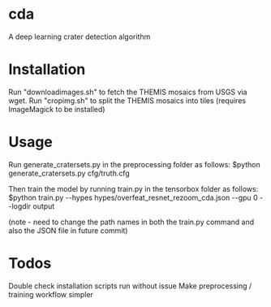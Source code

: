 # cda
A deep learning crater detection algorithm

# Installation
Run "downloadimages.sh" to fetch the THEMIS mosaics from USGS via wget.
Run "cropimg.sh" to split the THEMIS mosaics into tiles (requires ImageMagick to be installed)

# Usage
Run generate_cratersets.py in the preprocessing folder as follows:
  $python generate_cratersets.py cfg/truth.cfg

Then train the model by running train.py in the tensorbox folder as follows:
  $python train.py --hypes hypes/overfeat_resnet_rezoom_cda.json --gpu 0 --logdir output

(note - need to change the path names in both the train.py command and also the JSON file in future commit)

# Todos
Double check installation scripts run without issue
Make preprocessing / training workflow simpler
